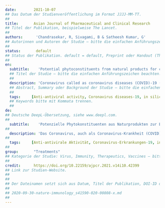 ```yaml
---
date:        2021-10-07
## Das Datum der Studienveröffentlichung im Format JJJJ-MM-TT.
##
title:       Asian Journal of Pharmaceutical and Clinical Research
## Titel der Publikation, beispielweise The Lancet.
##
authors:      'Chandrasekar, R, Sivagami, B & Satheesh Kumar, G'
## Autorinnen und Autoren der Studie – bitte die einfachen Anführungszeichen beachten!
##
status:       default
## Status der Publikation. default = default, Preprint oder Handout (Thesenpapier)
##
en:
  subtitle:    'Potential phytoconstituents from natural products for combating against coronavirus disease-19 (severe acute respiratory syndrome coronavirus-2) - A review'
  ## Titel der Studie – bitte die einfachen Anführungszeichen beachten!
  ##
  description: 'Coronavirus called as coronavirus diseases (COVID)-19 (severe acute respiratory syndrome coronavirus [SARS-CoV]-2) is a viral infection which is spreading to a great extent and affecting many people worldwide, many developed and developing countries are severely affected by the virus. The World Health Organization (WHO) is taking serious preventive measures to stop this viral infection worldwide. The coronavirus is a big threat to human beings and controlling the emerging viral infections is a global concern. Antiviral drug such as Remdesivir has been approved by the FDA, but combating against these viral infections is a great challenge to scientists and researchers with the available few antiviral drugs due to severe side effects and toxicity. Many drugs such as hydroxy chloroquin, Remdesivir, and vaccines have been recommended for combating this virus. Few Polyherbal formulations and Ayurvedic formulations containing antiviral phytoconstituents have been recommended to boost the immunity. Some drugs and phytoconstituents are under different phases of human clinical trials. The currently available synthetic drugs and vaccines for the treatment of viral infections have severe side effects. Medicinal plants play a critical role in treating viral infections by developing immunity against viral diseases. Some medicinal plants which were used as antipyretic, analgesic, and anti-inflammatory activity helped in treating various diseases and viral infections. Many plants contain flavonoids such as quercetin, luteolin, apigenin, and polyphenols such as thymoquinone, phytosteroids such as cucurbitacin and others which may likely to act as antioxidants and immunomodulatory that can fight against COVID-19. The current review provides information on phytochemical constituents present in medicinal plants, their mechanism of action, in silico molecular docking studies and human clinical trials to treat viral disorders.'
  ## Abstract, Summary oder Background der Studie – bitte die einfachen Anführungszeichen b
  ##
  tags:     [Anti‐antiviral activity, Coronavirus diseases‐19, in silico molecular docking, Natural products, Phytoconstituents, Anti‐antiviral activity and coronavirus diseases‐19, Drug candidates]
  ## Keywords bitte mit Kommata trennen.
  ##
de: 
## Deutsche DeepL-Übersetzung, siehe www.deepl.com.
##
  subtitle:    'Potenzielle Phytokonstituenten aus Naturprodukten zur Bekämpfung der Coronavirus-Krankheit-19 (schweres akutes respiratorisches Syndrom Coronavirus-2) - ein Überblick'
##
  description: 'Das Coronavirus, auch als Coronavirus-Krankheit (COVID)-19 (schweres akutes respiratorisches Syndrom Coronavirus [SARS-CoV]-2) bezeichnet, ist eine Virusinfektion, die sich in großem Umfang ausbreitet und viele Menschen weltweit betrifft. Die Weltgesundheitsorganisation (WHO) ergreift ernsthafte Präventivmaßnahmen, um diese Virusinfektion weltweit zu stoppen. Das Coronavirus stellt eine große Bedrohung für den Menschen dar, und die Bekämpfung der aufkommenden Virusinfektionen ist ein globales Anliegen. Antivirale Medikamente wie Remdesivir wurden von der FDA zugelassen, aber die Bekämpfung dieser Virusinfektionen ist für Wissenschaftler und Forscher mit den wenigen verfügbaren antiviralen Medikamenten aufgrund der schweren Nebenwirkungen und Toxizität eine große Herausforderung. Viele Medikamente wie Hydroxychloroquin, Remdesivir und Impfstoffe wurden zur Bekämpfung dieses Virus empfohlen. Einige pflanzliche und ayurvedische Formulierungen, die antivirale Phytokonstituenten enthalten, wurden zur Stärkung der Immunität empfohlen. Einige Medikamente und Phytokonstituenten befinden sich in verschiedenen Phasen der klinischen Erprobung am Menschen. Die derzeit verfügbaren synthetischen Arzneimittel und Impfstoffe für die Behandlung von Virusinfektionen haben schwere Nebenwirkungen. Heilpflanzen spielen eine wichtige Rolle bei der Behandlung von Virusinfektionen, indem sie die Immunität gegen Viruserkrankungen stärken. Einige Heilpflanzen, die als fiebersenkende, schmerzstillende und entzündungshemmende Mittel eingesetzt wurden, halfen bei der Behandlung verschiedener Krankheiten und Virusinfektionen. Viele Pflanzen enthalten Flavonoide wie Quercetin, Luteolin, Apigenin und Polyphenole wie Thymochinon, Phytosteroide wie Cucurbitacin und andere, die wahrscheinlich als Antioxidantien und Immunmodulatoren wirken und COVID-19 bekämpfen können. Die vorliegende Übersichtsarbeit enthält Informationen über die in Heilpflanzen enthaltenen phytochemischen Inhaltsstoffe, ihren Wirkmechanismus, In-silico-Molekular-Docking-Studien und klinische Studien am Menschen zur Behandlung von Viruserkrankungen.'
##
  tags:     [Anti-antivirale Aktivität, Coronavirus-Erkrankungen-19, in silico molecular docking, Naturstoffe, Phytokonstituenten, Anti-antivirale Aktivität und Coronavirus-Erkrankungen-19, Wirkstoffkandidaten]
##
group:       "Treatments"
## Kategorie der Studie: Virus, Immunity, Therapeutics, Vaccines – bitte die Anführungszeichen beachten!
##
credit:      https://doi.org/10.22159/ajpcr.2021.v14i10.42399
## Link zur Studien-Website.
##
##
## Der Dateinamen setzt sich aus Datum, Titel der Publikation, DOI-ID der Studie (nach dem letzten Slash) und der Dateiendung zusammen. Bitte den Unterstrich vor der DOI-ID beachten!
##
## 2020-09-30-nature-immunology_s41590-020-00808-x.md
##
---
```

<object data="{{ page.link }}" style='height:calc(100vh - 400px); width: 100%' type='application/pdf'></object>